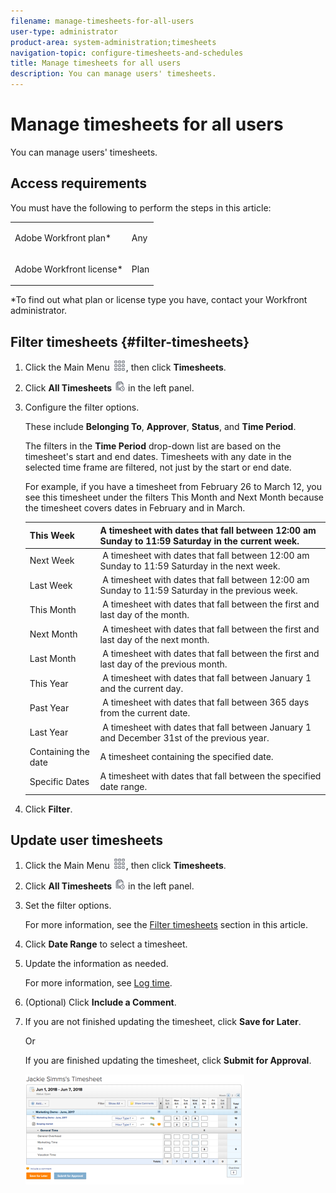 ```yaml
---
filename: manage-timesheets-for-all-users
user-type: administrator
product-area: system-administration;timesheets
navigation-topic: configure-timesheets-and-schedules
title: Manage timesheets for all users
description: You can manage users' timesheets.
---
```


# Manage timesheets for all users

You can manage users' timesheets.

## Access requirements

You must have the following to perform the steps in this article:

<table cellspacing="0"> 
 <col> 
 <col> 
 <tbody> 
  <tr> 
   <td role="rowheader">Adobe Workfront plan*</td> 
   <td> <p>Any</p> </td> 
  </tr> 
  <tr> 
   <td role="rowheader">Adobe Workfront license*</td> 
   <td> <p>Plan </p> </td> 
  </tr> 
 </tbody> 
</table>

&#42;To find out what plan or license type you have, contact your Workfront administrator.

## Filter timesheets {#filter-timesheets}

1. Click the Main Menu ![](assets/main-menu-icon.png), then click **Timesheets**.

1. Click **All Timesheets** ![](assets/all-timesheets-icon.png) in the left panel.

1. Configure the filter options.

   These include **Belonging To**, **Approver**, **Status**, and **Time Period**.

   The filters in the **Time Period** drop-down list are based on the timesheet's start and end dates. Timesheets with any date in the selected time frame are filtered, not just by the start or end date.

   For example, if you have a timesheet from February 26 to March 12, you see this timesheet under the filters This Month and Next Month because the timesheet covers dates in February and in March.

   | This Week |A timesheet with dates that fall between 12:00 am Sunday to 11:59 Saturday in the current week. |
   |---|---|
   | Next Week | &nbsp;A timesheet with dates that fall between 12:00 am Sunday to 11:59 Saturday in the next week.  |
   | Last Week | &nbsp;A timesheet with dates that fall between 12:00 am Sunday to 11:59 Saturday in the previous week.  |
   | This Month |&nbsp;A timesheet with dates that fall between the first and last day of the month. |
   | Next Month | &nbsp;A timesheet with dates that fall between the first and last day of the next month.  |
   | Last Month | &nbsp;A timesheet with dates that fall between the first and last day of the previous month.  |
   | This Year |&nbsp;A timesheet with dates that fall between January 1 and the current day. |
   | Past Year |&nbsp;A timesheet with dates that fall between 365 days from the current date. |
   | Last Year | &nbsp;A timesheet with dates that fall between January 1 and December 31st of the previous year.  |
   | Containing the date |A timesheet containing the specified date. |
   | Specific Dates |A timesheet with dates that fall between the specified date range. |

1. Click **Filter**.

## Update user timesheets

1. Click the Main Menu ![](assets/main-menu-icon.png), then click **Timesheets**.

1. Click **All Timesheets** ![](assets/all-timesheets-icon.png) in the left panel.

1. Set the filter options.

   For more information, see the [Filter timesheets](#filter-timesheets) section in this article.

1. Click **Date Range** to select a timesheet.
1. Update the information as needed.

   For more information, see [Log time](../../../timesheets/create-and-manage-timesheets/log-time.md).

1. (Optional) Click **Include a Comment**.
1. If you are not finished updating the timesheet, click **Save for Later**.

   Or

   If you are finished updating the timesheet, click **Submit for Approval**.

   ![Jackie_Simms_Timesheet.png](assets/jackie-simms-timesheet-350x176.png)

